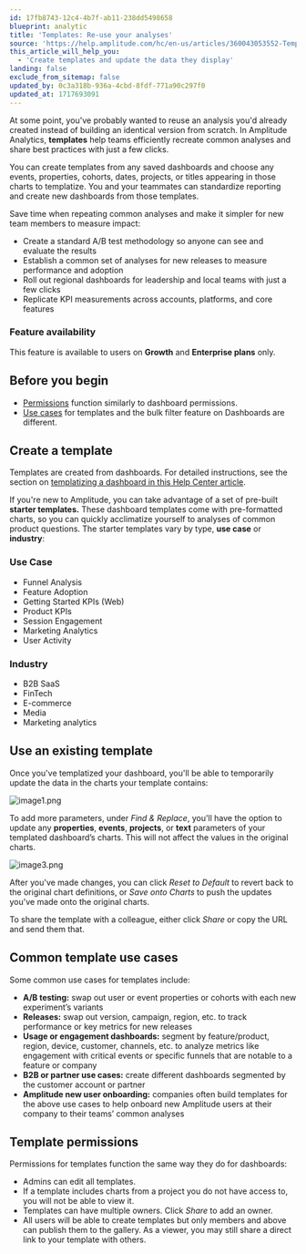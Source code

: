 ```yaml
---
id: 17fb8743-12c4-4b7f-ab11-238dd5498658
blueprint: analytic
title: 'Templates: Re-use your analyses'
source: 'https://help.amplitude.com/hc/en-us/articles/360043053552-Templates-Re-use-your-analyses'
this_article_will_help_you:
  - 'Create templates and update the data they display'
landing: false
exclude_from_sitemap: false
updated_by: 0c3a318b-936a-4cbd-8fdf-771a90c297f0
updated_at: 1717693091
---
```

At some point, you've probably wanted to reuse an analysis you'd already created instead of building an identical version from scratch. In Amplitude Analytics, **templates** help teams efficiently recreate common analyses and share best practices with just a few clicks. 

You can create templates from any saved dashboards and choose any events, properties, cohorts, dates, projects, or titles appearing in those charts to templatize. You and your teammates can standardize reporting and create new dashboards from those templates.

Save time when repeating common analyses and make it simpler for new team members to measure impact:

* Create a standard A/B test methodology so anyone can see and evaluate the results
* Establish a common set of analyses for new releases to measure performance and adoption
* Roll out regional dashboards for leadership and local teams with just a few clicks
* Replicate KPI measurements across accounts, platforms, and core features

### Feature availability

This feature is available to users on **Growth** and **Enterprise plans** only.

## Before you begin

* [Permissions](#h_099bd27f-05f2-43d7-a046-bf07278b75b1) function similarly to dashboard permissions.
* [Use cases](#h_09abb12c-6c2b-4a5a-94ff-1462aaea0f73) for templates and the bulk filter feature on Dashboards are different.

## Create a template

Templates are created from dashboards. For detailed instructions, see the section on [templatizing a dashboard in this Help Center article](/docs/analytics/dashboard-create).

If you're new to Amplitude, you can take advantage of a set of pre-built **starter templates.** These dashboard templates come with pre-formatted charts, so you can quickly acclimatize yourself to analyses of common product questions. The starter templates vary by type, **use case** or **industry**:

### Use Case

* Funnel Analysis
* Feature Adoption
* Getting Started KPIs (Web)
* Product KPIs
* Session Engagement
* Marketing Analytics
* User Activity

### Industry

* B2B SaaS
* FinTech
* E-commerce
* Media
* Marketing analytics

## Use an existing template

Once you've templatized your dashboard, you'll be able to temporarily update the data in the charts your template contains:

![image1.png](/docs/output/img/analytics/image1.png)

To add more parameters, under *Find & Replace*, you'll have the option to update any **properties**, **events**, **projects**, or **text** parameters of your templated dashboard’s charts. This will not affect the values in the original charts.

![image3.png](/docs/output/img/analytics/image3.png)

After you've made changes, you can click *Reset to Default* to revert back to the original chart definitions, or *Save onto Charts* to push the updates you've made onto the original charts.

To share the template with a colleague, either click *Share* or copy the URL and send them that.

## Common template use cases

Some common use cases for templates include:

* **A/B testing:** swap out user or event properties or cohorts with each new experiment’s variants
* **Releases:** swap out version, campaign, region, etc. to track performance or key metrics for new releases
* **Usage or engagement dashboards:** segment by feature/product, region, device, customer, channels, etc. to analyze metrics like engagement with critical events or specific funnels that are notable to a feature or company
* **B2B or partner use cases:** create different dashboards segmented by the customer account or partner
* **Amplitude new user onboarding:** companies often build templates for the above use cases to help onboard new Amplitude users at their company to their teams’ common analyses

## Template permissions

Permissions for templates function the same way they do for dashboards: 

* Admins can edit all templates.
* If a template includes charts from a project you do not have access to, you will not be able to view it.
* Templates can have multiple owners. Click *Share* to add an owner.
* All users will be able to create templates but only members and above can publish them to the gallery. As a viewer, you may still share a direct link to your template with others.